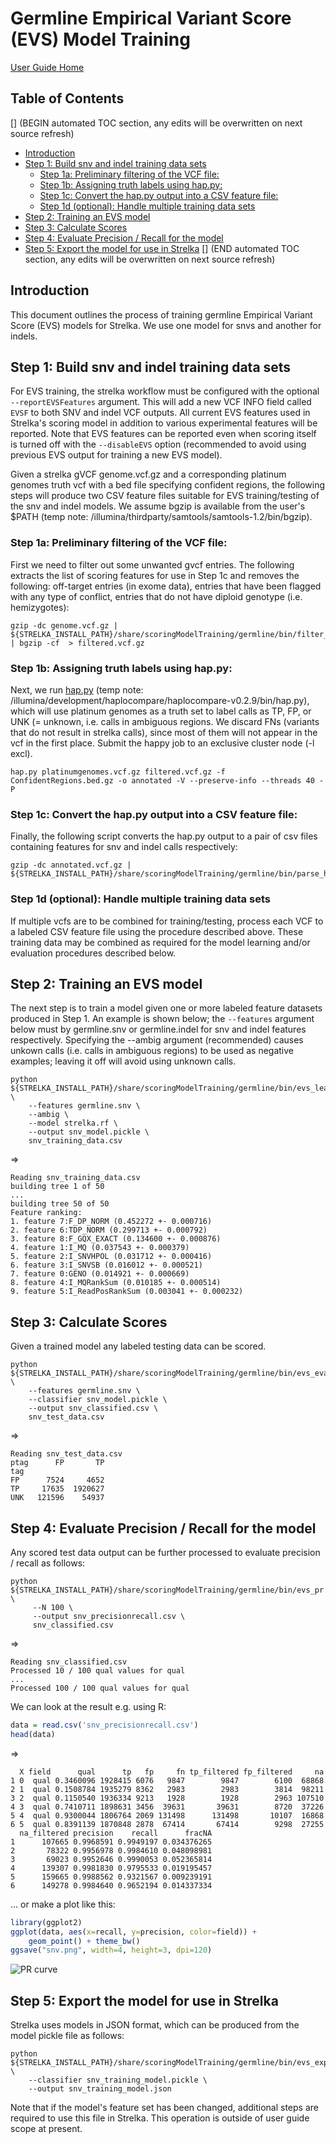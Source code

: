 # Germline Empirical Variant Score (EVS) Model Training

[User Guide Home](README.md)

## Table of Contents
[] (BEGIN automated TOC section, any edits will be overwritten on next source refresh)
* [Introduction](#introduction)
* [Step 1: Build snv and indel training data sets](#step-1-build-snv-and-indel-training-data-sets)
  * [Step 1a: Preliminary filtering of the VCF file:](#step-1a-preliminary-filtering-of-the-vcf-file)
  * [Step 1b: Assigning truth labels using hap.py:](#step-1b-assigning-truth-labels-using-happy)
  * [Step 1c: Convert the hap.py output into a CSV feature file:](#step-1c-convert-the-happy-output-into-a-csv-feature-file)
  * [Step 1d (optional): Handle multiple training data sets](#step-1d-optional-handle-multiple-training-data-sets)
* [Step 2: Training an EVS model](#step-2-training-an-evs-model)
* [Step 3: Calculate Scores](#step-3-calculate-scores)
* [Step 4: Evaluate Precision / Recall for the model](#step-4-evaluate-precision--recall-for-the-model)
* [Step 5: Export the model for use in Strelka](#step-5-export-the-model-for-use-in-strelka)
[] (END automated TOC section, any edits will be overwritten on next source refresh)

## Introduction

This document outlines the process of training germline Empirical Variant Score (EVS) models for Strelka. We use one model for snvs and another for indels.

## Step 1: Build snv and indel training data sets

For EVS training, the strelka workflow must be configured with the optional
`--reportEVSFeatures` argument. This will add a new VCF INFO field called `EVSF`
to both SNV and indel VCF outputs. All current EVS features used in Strelka's scoring
model in addition to various experimental features will be reported. Note that EVS
features can be reported even when scoring itself is turned off with the `--disableEVS` option
(recommended to avoid using previous EVS output for training a new EVS model).

Given a strelka gVCF genome.vcf.gz and a corresponding platinum genomes truth vcf with a bed file specifying confident regions, the following steps will produce two CSV feature files suitable for EVS training/testing of the snv and indel models. We assume bgzip is available from the user's $PATH (temp note: /illumina/thirdparty/samtools/samtools-1.2/bin/bgzip).

### Step 1a: Preliminary filtering of the VCF file:

First we need to filter out some unwanted gvcf entries. The following extracts the list of scoring features for use in Step 1c and removes the following: off-target entries (in exome data), entries that have been flagged with any type of conflict, entries that do not have diploid genotype (i.e. hemizygotes):

```
gzip -dc genome.vcf.gz | ${STRELKA_INSTALL_PATH}/share/scoringModelTraining/germline/bin/filter_vcf.pl | bgzip -cf  > filtered.vcf.gz
```

### Step 1b: Assigning truth labels using hap.py:

Next, we run [hap.py](https://github.com/Illumina/hap.py) (temp note: /illumina/development/haplocompare/haplocompare-v0.2.9/bin/hap.py), which will use platinum genomes as a truth set to label calls as TP, FP, or UNK (= unknown, i.e. calls in ambiguous regions. We discard FNs (variants that do not result in strelka calls), since most of them will not appear in the vcf in the first place. Submit the happy job to an exclusive cluster node (-l excl).

```
hap.py platinumgenomes.vcf.gz filtered.vcf.gz -f ConfidentRegions.bed.gz -o annotated -V --preserve-info --threads 40 -P
```

### Step 1c: Convert the hap.py output into a CSV feature file:

Finally, the following script converts the hap.py output to a pair of csv files containing features for snv and indel calls respectively:

```
gzip -dc annotated.vcf.gz | ${STRELKA_INSTALL_PATH}/share/scoringModelTraining/germline/bin/parse_happy.pl
```

### Step 1d (optional): Handle multiple training data sets

If multiple vcfs are to be combined for training/testing, process each
VCF to a labeled CSV feature file using the procedure described above. These training data may
be combined as required for the model learning and/or evaluation procedures described below.


## Step 2: Training an EVS model

The next step is to train a model given one or more labeled feature datasets produced in Step 1.
An example is shown below; the `--features` argument below must by germline.snv or germline.indel for snv and indel features respectively. Specifying the --ambig argument (recommended) causes unkown calls (i.e. calls in ambiguous regions) to be used as negative examples; leaving it off will avoid using unknown calls.

```
python ${STRELKA_INSTALL_PATH}/share/scoringModelTraining/germline/bin/evs_learn.py \
    --features germline.snv \
    --ambig \
    --model strelka.rf \
    --output snv_model.pickle \
    snv_training_data.csv
```

=>

```
Reading snv_training_data.csv
building tree 1 of 50
...
building tree 50 of 50
Feature ranking:
1. feature 7:F_DP_NORM (0.452272 +- 0.000716)
2. feature 6:TDP_NORM (0.299713 +- 0.000792)
3. feature 8:F_GQX_EXACT (0.134600 +- 0.000876)
4. feature 1:I_MQ (0.037543 +- 0.000379)
5. feature 2:I_SNVHPOL (0.031712 +- 0.000416)
6. feature 3:I_SNVSB (0.016012 +- 0.000521)
7. feature 0:GENO (0.014921 +- 0.000669)
8. feature 4:I_MQRankSum (0.010185 +- 0.000514)
9. feature 5:I_ReadPosRankSum (0.003041 +- 0.000232)
```

## Step 3: Calculate Scores

Given a trained model any labeled testing data can be scored.

```
python ${STRELKA_INSTALL_PATH}/share/scoringModelTraining/germline/bin/evs_evaluate.py \
    --features germline.snv \
    --classifier snv_model.pickle \
    --output snv_classified.csv \
    snv_test_data.csv
```

=>

```
Reading snv_test_data.csv
ptag      FP       TP
tag
FP      7524     4652
TP     17635  1920627
UNK   121596    54937
```

## Step 4: Evaluate Precision / Recall for the model

Any scored test data output can be further processed to evaluate precision / recall as
follows:

```
python ${STRELKA_INSTALL_PATH}/share/scoringModelTraining/germline/bin/evs_pr.py \
     --N 100 \
     --output snv_precisionrecall.csv \
     snv_classified.csv
```

=>

```
Reading snv_classified.csv
Processed 10 / 100 qual values for qual
...
Processed 100 / 100 qual values for qual
```

We can look at the result e.g. using R:

```R
data = read.csv('snv_precisionrecall.csv')
head(data)
```

=>

```
  X field      qual      tp   fp     fn tp_filtered fp_filtered     na
1 0  qual 0.3460096 1928415 6076   9847        9847        6100  68868
2 1  qual 0.1508784 1935279 8362   2983        2983        3814  98211
3 2  qual 0.1150540 1936334 9213   1928        1928        2963 107510
4 3  qual 0.7410711 1898631 3456  39631       39631        8720  37226
5 4  qual 0.9300044 1806764 2069 131498      131498       10107  16868
6 5  qual 0.8391139 1870848 2878  67414       67414        9298  27255
  na_filtered precision    recall      fracNA
1      107665 0.9968591 0.9949197 0.034376265
2       78322 0.9956978 0.9984610 0.048098981
3       69023 0.9952646 0.9990053 0.052365814
4      139307 0.9981830 0.9795533 0.019195457
5      159665 0.9988562 0.9321567 0.009239191
6      149278 0.9984640 0.9652194 0.014337334
```

... or make a plot like this:

```R
library(ggplot2)
ggplot(data, aes(x=recall, y=precision, color=field)) +
    geom_point() + theme_bw()
ggsave("snv.png", width=4, height=3, dpi=120)
```

![PR curve](trainingGermlineEmpiricalScore/snv.png)

## Step 5: Export the model for use in Strelka

Strelka uses models in JSON format, which can be produced from the model pickle file as follows:

```
python ${STRELKA_INSTALL_PATH}/share/scoringModelTraining/germline/bin/evs_exportmodel.py \
    --classifier snv_training_model.pickle \
    --output snv_training_model.json
```

Note that if the model's feature set has been changed, additional steps are required to use this file in Strelka.
This operation is outside of user guide scope at present.
